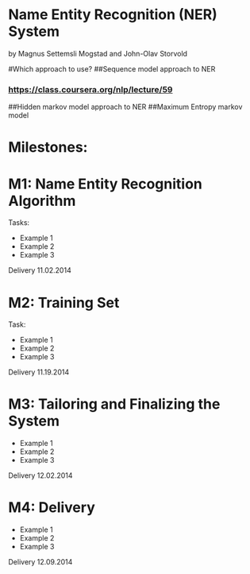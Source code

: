 Name Entity Recognition  (NER) System
========
by Magnus Settemsli Mogstad and John-Olav Storvold

#Which approach to use?
##Sequence model approach to NER
### https://class.coursera.org/nlp/lecture/59
##Hidden markov model approach to NER
##Maximum Entropy markov model

Milestones:
==

M1: Name Entity Recognition Algorithm
=
Tasks:
* Example 1
* Example 2
* Example 3

Delivery 11.02.2014

M2: Training Set
=
Task:
* Example 1
* Example 2
* Example 3

Delivery 11.19.2014

M3: Tailoring and Finalizing the System
=
* Example 1
* Example 2
* Example 3

Delivery 12.02.2014

M4: Delivery
=
* Example 1
* Example 2
* Example 3

Delivery 12.09.2014

